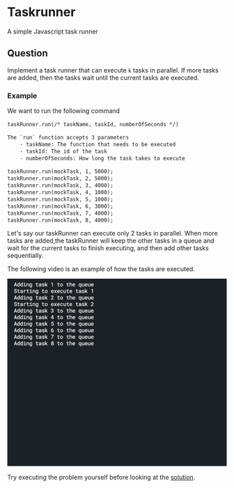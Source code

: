 # Taskrunner
A simple Javascript task runner


## Question

Implement a task runner that can execute `k` tasks in parallel. If more tasks are added, then the tasks wait until the current tasks are executed.


### Example

We want to run the following command

```
taskRunner.run(/* taskName, taskId, numberOfSeconds */)
```

```
The `run` function accepts 3 parameters
    - taskName: The function that needs to be executed
    - taskId: The id of the task
    - numberOfSeconds: How long the task takes to execute 
```

```
taskRunner.run(mockTask, 1, 5000);
taskRunner.run(mockTask, 2, 5000);
taskRunner.run(mockTask, 3, 4000);
taskRunner.run(mockTask, 4, 1000);
taskRunner.run(mockTask, 5, 1000);
taskRunner.run(mockTask, 6, 3000);
taskRunner.run(mockTask, 7, 4000);
taskRunner.run(mockTask, 8, 4000);
```

Let's say our taskRunner can execute only 2 tasks in parallel. When more tasks are added,the taskRunner will keep the other tasks in a queue and wait for the current tasks to finish executing, and then add other tasks sequentially.

The following video is an example of how the tasks are executed.

![Video of task runner result](https://github.com/reddypooja/taskrunner/blob/master/assets/taskRunnerGif1.gif)

Try executing the problem yourself before looking at the [solution](https://github.com/reddypooja/taskrunner/blob/master/solution/TaskRunner.js).
